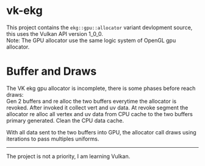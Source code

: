 # vk-ekg

This project contains the `ekg::gpu::allocator` variant devlopment source, this uses the Vulkan API version 1_0_0.  
Note: The GPU allocator use the same logic system of OpenGL gpu allocator.

# Buffer and Draws

The VK ekg gpu allocator is incomplete, there is some phases before reach draws:  
Gen 2 buffers and re alloc the two buffers everytime the allocator is revoked.
After invoked it collect vert and uv data. At revoke segment the allocator re alloc all vertex and uv data from CPU cache to the two buffers primary generated.
Clean the CPU data cache.

With all data sent to the two buffers into GPU, the allocator call draws using iterations to pass multiples uniforms.

---

The project is not a priority, I am learning Vulkan.
